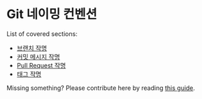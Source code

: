 # Git 네이밍 컨벤션
List of covered sections:
* [브랜치 작명](../git/branch-naming.md)
* [커밋 메시지 작명](../git/commit-message-naming.md)
* [Pull Request 작명](../git/pull-request-naming.md)
* [태그 작명](../git/tag-naming.md)

Missing something? Please contribute here by reading [this guide](../docs/CONTRIBUTING.md).